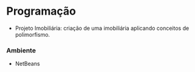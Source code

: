 # Programação

- Projeto Imobiliária: criação de uma imobiliária aplicando conceitos de polimorfismo.

### Ambiente

- NetBeans
